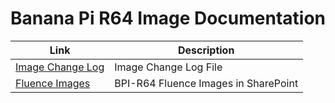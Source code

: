 # Banana Pi R64 Image Documentation

| Link                                                      | Description           |
|-----------------------------------------------------------|-----------------------|
| [Image Change Log](https://fluenceenergy.sharepoint.com/:t:/r/sites/nextgen/Shared%20Documents/Controls%20HW%20and%20SW/NextGen%20Controller%20Workstream/Device%20Images/Image%20Change%20Log.txt?csf=1&web=1&e=sUpfCK)  | Image Change Log File |
| [Fluence Images](https://fluenceenergy.sharepoint.com/:f:/r/sites/nextgen/Shared%20Documents/Controls%20HW%20and%20SW/NextGen%20Controller%20Workstream/Device%20Images?csf=1&web=1&e=Y9RSZV)                             | BPI-R64 Fluence Images in SharePoint|

